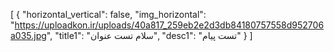 [
  {
    "horizontal_vertical": false,
    "img_horizontal": "https://uploadkon.ir/uploads/40a817_259eb2e2d3db84180757558d952706a035.jpg",
    "title1": "سلام تست عنوان",
    "desc1": "تست پیام"
  }
]
